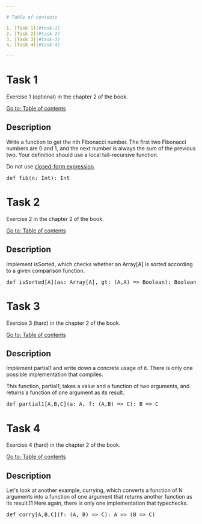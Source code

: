 ```yaml
---

# Table of contents

1. [Task 1](#task-1)
2. [Task 2](#task-2)
3. [Task 3](#task-3)
4. [Task 4](#task-4)

---
```


# Task 1

Exercise 1 (optional) in the chapter 2 of the book.

[Go to: Table of contents](#table-of-contents)

## Description

Write a function to get the nth Fibonacci number. The first two Fibonacci numbers are 0 and 1, and the next number is always the sum of the previous two. Your definition should use a local tail-recursive function.

Do not use [closed-form expression](http://en.wikipedia.org/wiki/Fibonacci_number#Closed-form_expression).

<pre>
def fib(n: Int): Int
</pre>

# Task 2

Exercise 2 in the chapter 2 of the book.

[Go to: Table of contents](#table-of-contents)

## Description

Implement isSorted, which checks whether an Array[A] is sorted according to a given comparison function.

<pre>
def isSorted[A](as: Array[A], gt: (A,A) => Boolean): Boolean
</pre>

# Task 3

Exercise 3 (hard) in the chapter 2 of the book.

[Go to: Table of contents](#table-of-contents)

## Description

Implement partial1 and write down a concrete usage of it. There is only one possible implementation that compiles. 

This function, partial1, takes a value and a function of two arguments, and returns a function of one argument as its result. 

<pre>
def partial1[A,B,C](a: A, f: (A,B) => C): B => C
</pre>

# Task 4

Exercise 4 (hard) in the chapter 2 of the book.

[Go to: Table of contents](#table-of-contents)

## Description

Let's look at another example, currying, which converts a function of N arguments into a function of one argument that returns another function as its result.11 Here again, there is only one implementation that typechecks.

<pre>
def curry[A,B,C](f: (A, B) => C): A => (B => C)
</pre>
